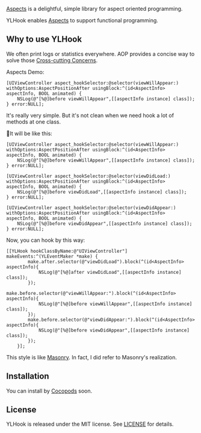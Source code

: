 [Aspects](https://github.com/steipete/Aspects) is a delightful, simple library for aspect oriented programming.

YLHook enables [Aspects](https://github.com/steipete/Aspects) to support functional programming.



## Why to use YLHook

We often print logs or statistics everywhere. AOP provides a concise way to solve those [Cross-cutting Concerns](https://en.wikipedia.org/wiki/Cross-cutting_concern).

Aspects Demo:

```objc
[UIViewController aspect_hookSelector:@selector(viewWillAppear:) withOptions:AspectPositionAfter usingBlock:^(id<AspectInfo> aspectInfo, BOOL animated) {
    NSLog(@"[%@]before viewWillAppear",[[aspectInfo instance] class]);
} error:NULL];
```

It's really very simple. But it's not clean when we need hook a lot of methods at one class.

It will be like this:

```objc
[UIViewController aspect_hookSelector:@selector(viewWillAppear:) withOptions:AspectPositionAfter usingBlock:^(id<AspectInfo> aspectInfo, BOOL animated) {
    NSLog(@"[%@]before viewWillAppear",[[aspectInfo instance] class]);
} error:NULL];

[UIViewController aspect_hookSelector:@selector(viewDidLoad:) withOptions:AspectPositionAfter usingBlock:^(id<AspectInfo> aspectInfo, BOOL animated) {
    NSLog(@"[%@]before viewDidLoad",[[aspectInfo instance] class]);
} error:NULL];

[UIViewController aspect_hookSelector:@selector(viewDidAppear:) withOptions:AspectPositionAfter usingBlock:^(id<AspectInfo> aspectInfo, BOOL animated) {
    NSLog(@"[%@]before viewDidAppear",[[aspectInfo instance] class]);
} error:NULL];
```



Now, you can hook by this way:

```objc
[[YLHook hookClassByName:@"UIViewController"] makeEvents:^(YLEventMaker *make) {
        make.after.selector(@"viewDidLoad").block(^(id<AspectInfo> aspectInfo){
            NSLog(@"[%@]after viewDidLoad",[[aspectInfo instance] class]);
        });
        make.before.selector(@"viewWillAppear:").block(^(id<AspectInfo> aspectInfo){
            NSLog(@"[%@]before viewWillAppear",[[aspectInfo instance] class]);
        });
        make.before.selector(@"viewDidAppear:").block(^(id<AspectInfo> aspectInfo){
            NSLog(@"[%@]before viewDidAppear",[[aspectInfo instance] class]);
        });
    }];
```

This style is like [Masonry](https://github.com/SnapKit/Masonry). In fact, I did refer to Masonry's realization. 



## Installation

You can install by [Cocopods](https://github.com/CocoaPods/CocoaPods) soon.



## License

YLHook is released under the MIT license. See [LICENSE](./LICENSE) for details.
